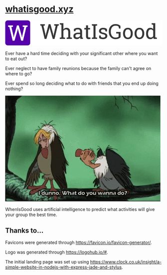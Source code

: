 # [whatisgood.xyz](http://www.whatisgood.xyz)

![WhatIsGood Logo](static/logo-via-logohub.png)

Ever have a hard time deciding with your significant other where you want to eat out?

Ever neglect to have family reunions because the family can't agree on where to go?

Ever spend so long deciding what to do with friends that you end up doing nothing?

![Jungle Book Vultures](static/img/vultures.gif)

WhenIsGood uses artificial intelligence to predict what activities will give your group the best time.

## Thanks to...

Favicons were generated through <https://favicon.io/favicon-generator/>.

Logo was generated through <https://logohub.io/#>.

The initial landing page was set up using <https://www.clock.co.uk/insight/a-simple-website-in-nodejs-with-express-jade-and-stylus>.
